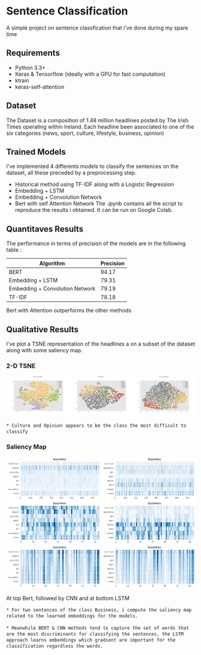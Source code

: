 # Sentence Classification
A simple project on sentence classfication that i've done during my spare time

## Requirements

  * Python 3.3+ 
  * Keras & Tensorflow (ideally with a GPU for fast computation)
  * ktrain
  * keras-self-attention

## Dataset
The Dataset is a composition of 1.48 million headlines posted by The Irish Times operating within Ireland.
Each headline been associated to one of the six categories (news, sport, culture, lifestyle, business, opinion)

## Trained Models
I've implemented 4 differents models to classify the sentences on the dataset, all these preceded by a preprocessing step.

  * Historical method using TF-IDF along with a Logistic Regression
  * Embedding + LSTM 
  * Embedding + Convolution Network
  * Bert with self Attention Network
The .ipynb contains all the script to reproduce the results i obtained. It can be run on Google Colab. 

## Quantitaves Results
The performance in terms of precision of the models are in the following table : 

| Algorithm  | Precision |
| ------------- | ------------- | 
| BERT | 94.17 |
| Embedding + LSTM  | 79.31 | 
| Embedding + Convolution Network | 79.19 |
| TF-IDF | 78.18 | 

Bert with Attention outperforms the other methods

## Qualitative Results

I've plot a TSNE representation of the headlines a on a subset of the dataset along with some saliency map.

### 2-D TSNE

<p align="center">
  <img src="img/tsne.png">
</p>

	* Culture and Opinion appears to be the class the most difficult to classify
### Saliency Map

<p align="center">
  <img src="img/saliency.png">
</p>
At top Bert, followed by CNN and at bottom LSTM

	* For two sentences of the class Business, i compute the saliency map related to the learned embeddings for the models. 
	
	* Meanwhile BERT & CNN methods tend to capture the set of words that are the most discriminants for classifying the sentences, the LSTM approach learns embeddings which gradient are important for the classification regardless the words.
